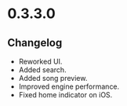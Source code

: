 # 0.3.3.0

## Changelog

-   Reworked UI.
-   Added search.
-   Added song preview.
-   Improved engine performance.
-   Fixed home indicator on iOS.
